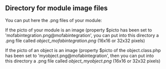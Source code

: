 
Directory for module image files
--------------------------------

You can put here the .png files of your module:


If the picto of your module is an image (property $picto has been set to 'mofabintegration.png@mofabintegration', you can put into this
directory a .png file called *object_mofabintegration.png* (16x16 or 32x32 pixels)


If the picto of an object is an image (property $picto of the object.class.php has been set to 'myobject.png@mofabintegration', then you can put into this
directory a .png file called *object_myobject.png* (16x16 or 32x32 pixels)

